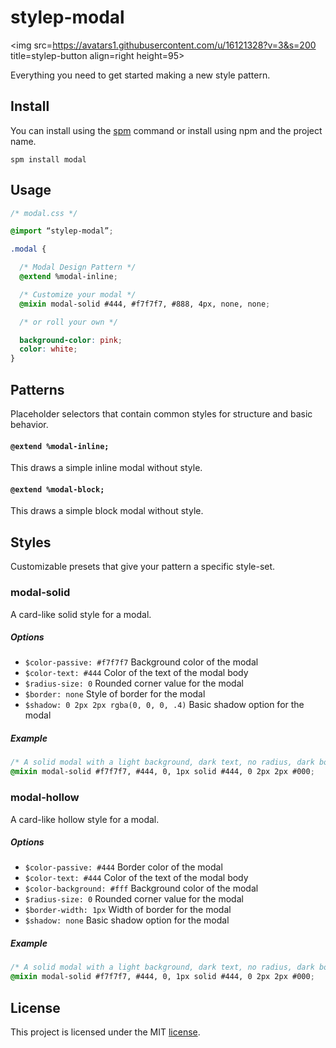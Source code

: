 # stylep-modal
<img src=https://avatars1.githubusercontent.com/u/16121328?v=3&s=200 title=stylep-button align=right height=95>

Everything you need to get started making a new style pattern.

## Install
You can install using the [spm](https://github.com/stylep/stylep) command or install using npm and the project name.

``` shell
spm install modal
```

## Usage
``` css
/* modal.css */

@import “stylep-modal”;

.modal {

  /* Modal Design Pattern */
  @extend %modal-inline;

  /* Customize your modal */
  @mixin modal-solid #444, #f7f7f7, #888, 4px, none, none;

  /* or roll your own */

  background-color: pink;
  color: white;
}
```

## Patterns
Placeholder selectors that contain common styles for structure and basic behavior.

#### `@extend %modal-inline;`
This draws a simple inline modal without style.

#### `@extend %modal-block;`
This draws a simple block modal without style.

## Styles
Customizable presets that give your pattern a specific style-set.

### modal-solid
A card-like solid style for a modal.

##### Options

* `$color-passive: #f7f7f7` Background color of the modal
* `$color-text: #444` Color of the text of the modal body
* `$radius-size: 0` Rounded corner value for the modal
* `$border: none` Style of border for the modal
* `$shadow: 0 2px 2px rgba(0, 0, 0, .4)` Basic shadow option for the modal

##### Example
```css
/* A solid modal with a light background, dark text, no radius, dark border and a dark shadow applied */
@mixin modal-solid #f7f7f7, #444, 0, 1px solid #444, 0 2px 2px #000;
```

### modal-hollow
A card-like hollow style for a modal.

##### Options

* `$color-passive: #444` Border color of the modal
* `$color-text: #444` Color of the text of the modal body
* `$color-background: #fff` Background color of the modal
* `$radius-size: 0` Rounded corner value for the modal
* `$border-width: 1px` Width of border for the modal
* `$shadow: none` Basic shadow option for the modal

##### Example
```css
/* A solid modal with a light background, dark text, no radius, dark border and a dark shadow applied */
@mixin modal-solid #f7f7f7, #444, 0, 1px solid #444, 0 2px 2px #000;
```

## License
This project is licensed under the MIT [license](LICENSE).
